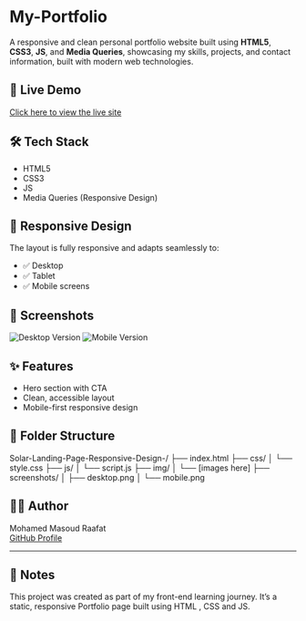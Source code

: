 # My-Portfolio
A responsive and clean personal portfolio website   built using **HTML5**, **CSS3**, **JS**, and **Media Queries**, showcasing my skills, projects, and contact information, built with modern web technologies.

## 🚀 Live Demo
[Click here to view the live site](https://mohamed-0cs.github.io/My-Portfolio/)

## 🛠️ Tech Stack
- HTML5
- CSS3
- JS
- Media Queries (Responsive Design)

## 📱 Responsive Design
The layout is fully responsive and adapts seamlessly to:
- ✅ Desktop
- ✅ Tablet
- ✅ Mobile screens

## 📸 Screenshots
![Desktop Version](./Screenshots/desktop.png)
![Mobile Version](./screenshots/mobile.png)

## ✨ Features
- Hero section with CTA
- Clean, accessible layout
- Mobile-first responsive design

## 📁 Folder Structure

Solar-Landing-Page-Responsive-Design-/
├── index.html
├── css/
│   └── style.css
├── js/
│   └── script.js
├── img/
│   └── [images here]
├── screenshots/
│   ├── desktop.png
│   └── mobile.png


## 🧑‍💻 Author
Mohamed Masoud Raafat  
[GitHub Profile]([https://github.com/yourusername](https://github.com/Mohamed-0cs))

---

## 📌 Notes
This project was created as part of my front-end learning journey. It’s a static, responsive Portfolio page built using  HTML , CSS  and JS.
